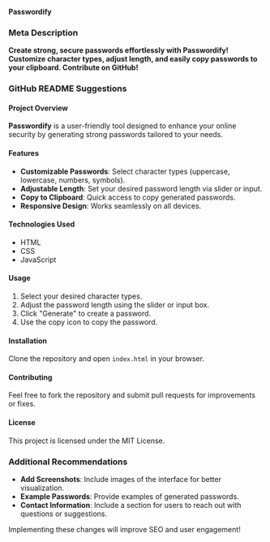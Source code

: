 **Passwordify**

### Meta Description
**Create strong, secure passwords effortlessly with Passwordify! Customize character types, adjust length, and easily copy passwords to your clipboard. Contribute on GitHub!**

### GitHub README Suggestions

#### Project Overview
**Passwordify** is a user-friendly tool designed to enhance your online security by generating strong passwords tailored to your needs.

#### Features
- **Customizable Passwords**: Select character types (uppercase, lowercase, numbers, symbols).
- **Adjustable Length**: Set your desired password length via slider or input.
- **Copy to Clipboard**: Quick access to copy generated passwords.
- **Responsive Design**: Works seamlessly on all devices.

#### Technologies Used
- HTML
- CSS
- JavaScript

#### Usage
1. Select your desired character types.
2. Adjust the password length using the slider or input box.
3. Click "Generate" to create a password.
4. Use the copy icon to copy the password.

#### Installation
Clone the repository and open `index.html` in your browser.

#### Contributing
Feel free to fork the repository and submit pull requests for improvements or fixes.

#### License
This project is licensed under the MIT License.

### Additional Recommendations
- **Add Screenshots**: Include images of the interface for better visualization.
- **Example Passwords**: Provide examples of generated passwords.
- **Contact Information**: Include a section for users to reach out with questions or suggestions.

Implementing these changes will improve SEO and user engagement!
